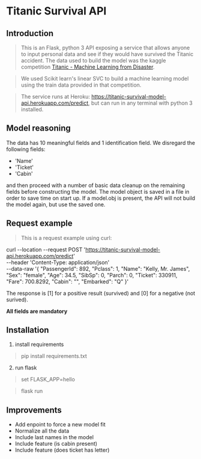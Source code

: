 # Titanic Survival API

## Introduction

> This is an Flask, python 3 API exposing a service that allows anyone to input personal data and see if they would have survived the Titanic accident.
The data used to build the model was the kaggle competition [Titanic - Machine Learning from Disaster](https://www.kaggle.com/c/titanic).

>We used Scikit learn's linear SVC to build a machine learning model using the train data provided in that competition.


>The service runs at Heroku: https://titanic-survival-model-api.herokuapp.com/predict, but can run in any terminal with python 3 installed.

## Model reasoning

The data has 10 meaningful fields and 1 identification field.
We disregard the following fields:
* 'Name'
* 'Ticket'
* 'Cabin'

and then proceed with a number of basic data cleanup on the remaining fields before constructing the model.
The model object is saved in a file in order to save time on start up. If a model.obj is present, the API will not build the model again, but use the saved one.


## Request example

> This is a request example using curl:

curl --location --request POST 'https://titanic-survival-model-api.herokuapp.com/predict' \
--header 'Content-Type: application/json' \
--data-raw '{
    "PassengerId": 892,
    "Pclass": 1,
    "Name": "Kelly, Mr. James",
    "Sex": "female",
    "Age": 34.5,
    "SibSp": 0,
    "Parch": 0,
    "Ticket": 330911,
    "Fare": 700.8292,
    "Cabin": "",
    "Embarked": "Q"
}'

The response is [1] for a positive result (survived) and [0] for a negative (not surived).

**All fields are mandatory**

## Installation

1. install requirements

>pip install requirements.txt



2. run flask

>set FLASK_APP=hello

>flask run

## Improvements

* Add enpoint to force a new model fit
* Normalize all the data
* Include last names in the model
* Include feature (is cabin present)
* Include feature (does ticket has letter)
